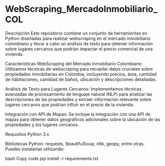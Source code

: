 # WebScraping_MercadoInmobiliario_COL

Descripción
Este repositorio contiene un conjunto de herramientas en Python diseñadas para realizar webscraping en el mercado inmobiliario colombiano y llevar a cabo un análisis de texto para obtener información sobre lugares cercanos que podrían impactar el precio comercial de una vivienda.

Características
WebScraping del Mercado Inmobiliario Colombiano: Utilizamos técnicas de webscraping para recopilar datos cruciales sobre propiedades inmobiliarias en Colombia, incluyendo precios, área, cantidad de habitaciones, cantidad de baños, ubicación y descripciones detalladas.

Análisis de Texto para Lugares Cercanos: Implementamos técnicas avanzadas de procesamiento de lenguaje natural (NLP) para analizar las descripciones de las propiedades y extraer información relevante sobre lugares cercanos que podrían influir en el precio de la vivienda.

Integración con API de Mapas: Se incluye la integración con una API de mapas para obtener datos geográficos adicionales sobre la ubicación de las propiedades y los lugares cercanos.

Requisitos
Python 3.x

Bibliotecas Python: requests, BeautifulSoup, nltk, geopy, entre otras. Puedes instalarlas utilizando:

bash
Copy code
pip install -r requirements.txt
